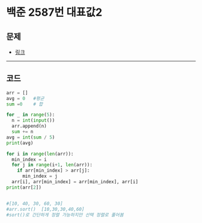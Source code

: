 # 백준 2587번 대표값2

## 문제

- [링크](https://www.acmicpc.net/problem/2587)

---

## 코드

```python
arr = []
avg = 0   #평균
sum =0    # 합

for _ in range(5):
  n = int(input())
  arr.append(n)
  sum += n
avg = int(sum / 5)
print(avg)

for i in range(len(arr)):
  min_index = i
  for j in range(i+1, len(arr)):
    if arr[min_index] > arr[j]:
      min_index = j
  arr[i], arr[min_index] = arr[min_index], arr[i]
print(arr[2])


#[10, 40, 30, 60, 30]
#arr.sort()  [10,30,30,40,60]
#sort()로 간단하게 정렬 가능하지만 선택 정렬로 풀어봄

```
